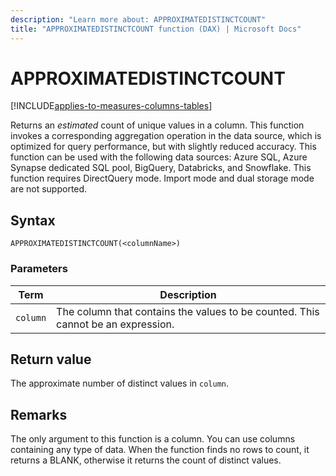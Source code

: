```yaml
---
description: "Learn more about: APPROXIMATEDISTINCTCOUNT"
title: "APPROXIMATEDISTINCTCOUNT function (DAX) | Microsoft Docs"
---
```

# APPROXIMATEDISTINCTCOUNT

[!INCLUDE[applies-to-measures-columns-tables](includes/applies-to-measures-columns-tables.md)]

Returns an *estimated* count of unique values in a column. This function invokes a corresponding aggregation operation in the data source, which is optimized for query performance, but with slightly reduced accuracy. This function can be used with the following data sources: Azure SQL, Azure Synapse dedicated SQL pool, BigQuery, Databricks, and Snowflake. This function requires DirectQuery mode. Import mode and dual storage mode are not supported.
  
## Syntax  
  
```dax
APPROXIMATEDISTINCTCOUNT(<columnName>)
```
  
### Parameters  

|Term  |Description|  
|---------|---------|
|`column` | The column that contains the values to be counted. This cannot be an expression.  |

## Return value

The approximate number of distinct values in `column`.  
  
## Remarks  

The only argument to this function is a column. You can use columns containing any type of data. When the function finds no rows to count, it returns a BLANK, otherwise it returns the count of distinct values.
